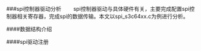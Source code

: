 ###spi控制器驱动分析
&emsp;&emsp;spi控制器驱动与具体硬件有关，主要完成配置spi控制器相关寄存器，完成spi的数据传输。本文以spi_s3c64xx.c为例进行分析。


####数据结构介绍



####spi驱动注册

